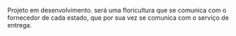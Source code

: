 Projeto em desenvolvimento. será uma floricultura que se comunica com o fornecedor de cada estado, que por sua vez se comunica com o serviço de entrega.





  
